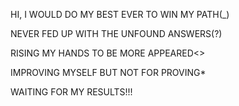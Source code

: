 HI,
I WOULD DO MY BEST EVER TO WIN MY PATH(_)

NEVER FED UP WITH THE UNFOUND ANSWERS(?)

RISING MY HANDS TO BE MORE APPEARED<>

IMPROVING MYSELF BUT NOT FOR PROVING*

WAITING FOR MY RESULTS!!!

